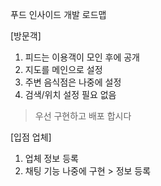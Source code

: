 푸드 인사이드 개발 로드맵


[방문객] 
1. 피드는 이용객이 모인 후에 공개
2. 지도를 메인으로 설정
3. 주변 음식점은 나중에 설정
4. 검색/위치 설정 필요 없음

> 우선 구현하고 배포 합시다

[입점 업체]
1. 업체 정보 등록
2. 채팅 기능 나중에 구현 > 정보 등록